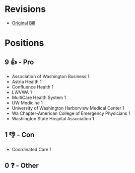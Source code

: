 # Revisions
* [Original Bill](1/)

# Positions
## 9 👍 - Pro
* Association of Washington Business 1
* Astria Health 1
* Confluence Health  1
* LWVWA 1
* MultiCare Health System 1
* UW Medicine 1
* University of Washington Harborview Medical Center 1
* Wa Chapter-American College of Emergency Physicians  1
* Washington State Hospital Association 1

## 1 👎 - Con
* Coordinated Care 1

## 0 ❓ - Other
